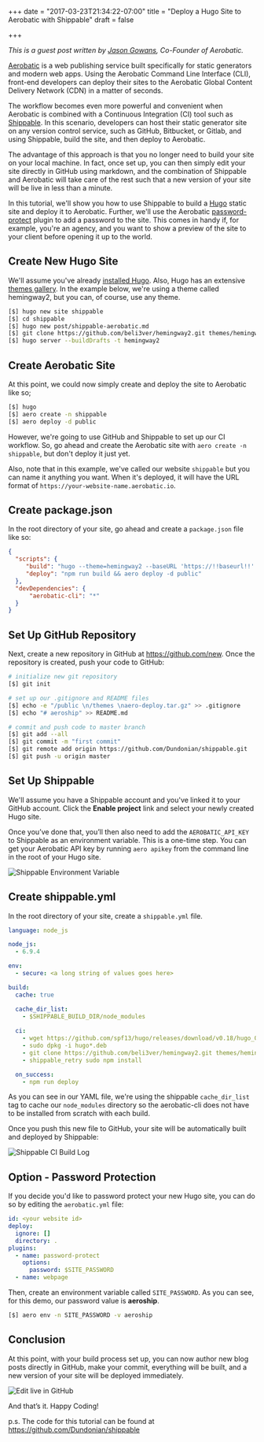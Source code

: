 +++
date = "2017-03-23T21:34:22-07:00"
title = "Deploy a Hugo Site to Aerobatic with Shippable"
draft = false

+++

*This is a guest post written by [Jason Gowans](https://twitter.com/jasongowans), Co-Founder of Aerobatic.* 

[Aerobatic](https://www.aerobatic.com/) is a web publishing service built specifically for static generators and modern web apps. Using the Aerobatic Command Line Interface (CLI), front-end developers can deploy their sites to the Aerobatic Global Content Delivery Network (CDN) in a matter of seconds.

The workflow becomes even more powerful and convenient when Aerobatic is combined with a Continuous Integration (CI) tool such as [Shippable](https://twitter.com/jasongowans). In this scenario, developers can host their static generator site on any version control service, such as GitHub, Bitbucket, or Gitlab, and using Shippable, build the site, and then deploy to Aerobatic.

The advantage of this approach is that you no longer need to build your site on your local machine. In fact, once set up, you can then simply edit your site directly in GitHub using markdown, and the combination of Shippable and Aerobatic will take care of the rest such that a new version of your site will be live in less than a minute.

In this tutorial, we'll show you how to use Shippable to build a [Hugo](https://gohugo.io/) static site and deploy it to Aerobatic. Further, we'll use the Aerobatic [password-protect](https://www.aerobatic.com/docs/plugins/password-protect/) plugin to add a password to the site. This comes in handy if, for example, you're an agency, and you want to show a preview of the site to your client before opening it up to the world.

## Create New Hugo Site

We'll assume you've already [installed Hugo](https://gohugo.io/overview/quickstart/). Also, Hugo has an extensive [themes gallery](http://themes.gohugo.io/). In the example below, we're using a theme called hemingway2, but you can, of course, use any theme.

~~~bash
[$] hugo new site shippable
[$] cd shippable
[$] hugo new post/shippable-aerobatic.md
[$] git clone https://github.com/beli3ver/hemingway2.git themes/hemingway2
[$] hugo server --buildDrafts -t hemingway2
~~~

## Create Aerobatic Site

At this point, we could now simply create and deploy the site to Aerobatic like so;

~~~bash
[$] hugo
[$] aero create -n shippable
[$] aero deploy -d public
~~~

However, we're going to use GitHub and Shippable to set up our CI workflow. So, go ahead and create the Aerobatic site with `aero create -n shippable`, but don't deploy it just yet. 

Also, note that in this example, we've called our website `shippable` but you can name it anything you want. When it's deployed, it will have the URL format of `https://your-website-name.aerobatic.io`.

## Create package.json

In the root directory of your site, go ahead and create a `package.json` file like so:

~~~json
{
  "scripts": {
     "build": "hugo --theme=hemingway2 --baseURL 'https://!!baseurl!!' --buildDrafts",
     "deploy": "npm run build && aero deploy -d public"
  },
  "devDependencies": {
      "aerobatic-cli": "*"
  }
}
~~~


## Set Up GitHub Repository

Next, create a new repository in GitHub at https://github.com/new. Once the repository is created, push your code to GitHub:

~~~bash
# initialize new git repository
[$] git init

# set up our .gitignore and README files
[$] echo -e "/public \n/themes \naero-deploy.tar.gz" >> .gitignore
[$] echo "# aeroship" >> README.md

# commit and push code to master branch
[$] git add --all
[$] git commit -m "first commit"
[$] git remote add origin https://github.com/Dundonian/shippable.git
[$] git push -u origin master
~~~

## Set Up Shippable

We'll assume you have a Shippable account and you've linked it to your GitHub account. Click the **Enable project** link and select your newly created Hugo site.

Once you’ve done that, you’ll then also need to add the `AEROBATIC_API_KEY` to Shippable as an environment variable. This is a one-time step. You can get your Aerobatic API key by running `aero apikey` from the command line in the root of your Hugo site.

<img src="/images/env-var.png" alt="Shippable Environment Variable">

## Create shippable.yml

In the root directory of your site, create a `shippable.yml` file.

~~~yaml
language: node_js

node_js:
  - 6.9.4

env:
  - secure: <a long string of values goes here>

build:
  cache: true

  cache_dir_list:
    - $SHIPPABLE_BUILD_DIR/node_modules
    
  ci:
    - wget https://github.com/spf13/hugo/releases/download/v0.18/hugo_0.18-64bit.deb
    - sudo dpkg -i hugo*.deb
    - git clone https://github.com/beli3ver/hemingway2.git themes/hemingway2
    - shippable_retry sudo npm install

  on_success:
    - npm run deploy
~~~

As you can see in our YAML file, we're using the shippable `cache_dir_list` tag to cache our `node_modules` directory so the aerobatic-cli does not have to be installed from scratch with each build.

Once you push this new file to GitHub, your site will be automatically built and deployed by Shippable:

<img src="/images/site-live.png" alt="Shippable CI Build Log">

## Option - Password Protection

If you decide you'd like to password protect your new Hugo site, you can do so by editing the `aerobatic.yml` file:

~~~yaml
id: <your website id>
deploy:
  ignore: []
  directory: .
plugins:
  - name: password-protect
    options:
      password: $SITE_PASSWORD
  - name: webpage

~~~

Then, create an environment variable called `SITE_PASSWORD`. As you can see, for this demo, our password value is **aeroship**.

~~~bash
[$] aero env -n SITE_PASSWORD -v aeroship
~~~


## Conclusion

At this point, with your build process set up, you can now author new blog posts directly in GitHub, make your commit, everything will be built, and a new version of your site will be deployed immediately.

<img src="/images/edit-github.png" alt="Edit live in GitHub">

And that’s it. Happy Coding! 

p.s. The code for this tutorial can be found at https://github.com/Dundonian/shippable

<script src="https://ajax.googleapis.com/ajax/libs/jquery/2.2.2/jquery.min.js"></script>
<script src="/js/main.js"></script>

